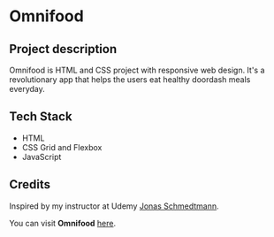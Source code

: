 # Omnifood

## Project description

Omnifood is HTML and CSS project with responsive web design.
It's a revolutionary app that helps the users eat healthy doordash meals everyday.

## Tech Stack
- HTML
- CSS Grid and Flexbox
- JavaScript
  
## Credits
Inspired by my instructor at Udemy [Jonas Schmedtmann](https://github.com/jonasschmedtmann).

You can visit **Omnifood** [here](https://omnifood-ilian.netlify.app/).
